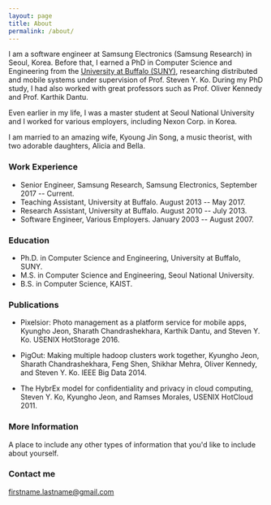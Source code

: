 ```yaml
---
layout: page
title: About
permalink: /about/
---
```


I am a software engineer at Samsung Electronics (Samsung Research) in Seoul, Korea. Before that, I earned a PhD in Computer Science and Engineering from the [University at Buffalo (SUNY)](www.cse.buffalo.edu), researching distributed and mobile systems under supervision of Prof. Steven Y. Ko. During my PhD study, I had also worked with great professors such as Prof. Oliver Kennedy and Prof. Karthik Dantu.  

Even earlier in my life, I was a master student at Seoul National University and I worked for various employers, including Nexon Corp. in Korea. 

I am married to an amazing wife, Kyoung Jin Song, a music theorist, with two adorable daughters, Alicia and Bella.

### Work Experience

* Senior Engineer, Samsung Research, Samsung Electronics, September 2017 -- Current.
* Teaching Assistant, University at Buffalo. August 2013 -- May 2017.
* Research Assistant, University at Buffalo. August 2010 -- July 2013.
* Software Engineer, Various Employers. January 2003 -- August 2007.

### Education

* Ph.D. in Computer Science and Engineering, University at Buffalo, SUNY.
* M.S. in Computer Science and Engineering, Seoul National University.
* B.S. in Computer Science, KAIST.

### Publications

* Pixelsior: Photo management as a platform service for mobile apps,
  Kyungho Jeon, Sharath Chandrashekhara, Karthik Dantu, and Steven Y. Ko.
  USENIX HotStorage 2016.

* PigOut: Making multiple hadoop clusters work together,
  Kyungho Jeon, Sharath Chandrashekhara, Feng Shen, Shikhar Mehra, Oliver Kennedy, and Steven Y. Ko.
  IEEE Big Data 2014.

* The HybrEx model for confidentiality and privacy in cloud computing,
  Steven Y. Ko, Kyungho Jeon, and Ramses Morales,
  USENIX HotCloud 2011.

### More Information

A place to include any other types of information that you'd like to include about yourself.

### Contact me

[firstname.lastname@gmail.com](mailto:firstname.lastname@gmail.com)

